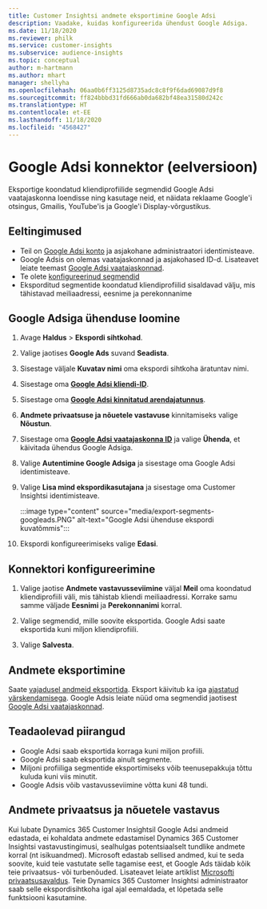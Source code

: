 ```yaml
---
title: Customer Insightsi andmete eksportimine Google Adsi
description: Vaadake, kuidas konfigureerida ühendust Google Adsiga.
ms.date: 11/18/2020
ms.reviewer: philk
ms.service: customer-insights
ms.subservice: audience-insights
ms.topic: conceptual
author: m-hartmann
ms.author: mhart
manager: shellyha
ms.openlocfilehash: 06aa0b6ff3125d8735adc8c8f9f6dad69087d9f8
ms.sourcegitcommit: ff824bbbd31fd666ab0da682bf48ea31580d242c
ms.translationtype: HT
ms.contentlocale: et-EE
ms.lasthandoff: 11/18/2020
ms.locfileid: "4568427"
---
```

# <a name="connector-for-google-ads-preview"></a>Google Adsi konnektor (eelversioon)

Eksportige koondatud kliendiprofiilide segmendid Google Adsi vaatajaskonna loendisse ning kasutage neid, et näidata reklaame Google'i otsingus, Gmailis, YouTube'is ja Google'i Display-võrgustikus. 

## <a name="prerequisites"></a>Eeltingimused

-   Teil on [Google Adsi konto](https://ads.google.com/) ja asjakohane administraatori identimisteave.
-   Google Adsis on olemas vaatajaskonnad ja asjakohased ID-d. Lisateavet leiate teemast [Google Adsi vaatajaskonnad](https://support.google.com/google-ads/answer/7558048?hl=en#:~:text=Audience%20lists%20is%20a%20section,Display%20Network%20through%20remarketing%20campaigns.).
-   Te olete [konfigureerinud segmendid](segments.md)
-   Eksporditud segmentide koondatud kliendiprofiilid sisaldavad välju, mis tähistavad meiliaadressi, eesnime ja perekonnanime

## <a name="connect-to-google-ads"></a>Google Adsiga ühenduse loomine

1. Avage **Haldus** > **Ekspordi sihtkohad**.

1. Valige jaotises **Google Ads** suvand **Seadista**.

1. Sisestage väljale **Kuvatav nimi** oma ekspordi sihtkoha äratuntav nimi.

1. Sisestage oma **[Google Adsi kliendi-ID](https://support.google.com/google-ads/answer/1704344)**.

1. Sisestage oma **[Google Adsi kinnitatud arendajatunnus](https://developers.google.com/google-ads/api/docs/first-call/dev-token)**.

1. **Andmete privaatsuse ja nõuetele vastavuse** kinnitamiseks valige **Nõustun**.

1. Sisestage oma **[Google Adsi vaatajaskonna ID](https://support.google.com/google-ads/answer/7558048?hl=en#:~:text=Audience%20lists%20is%20a%20section,Display%20Network%20through%20remarketing%20campaigns.)** ja valige **Ühenda**, et käivitada ühendus Google Adsiga.

1. Valige **Autentimine Google Adsiga** ja sisestage oma Google Adsi identimisteave.

1. Valige **Lisa mind ekspordikasutajana** ja sisestage oma Customer Insightsi identimisteave.

   :::image type="content" source="media/export-segments-googleads.PNG" alt-text="Google Adsi ühenduse ekspordi kuvatõmmis":::

1. Ekspordi konfigureerimiseks valige **Edasi**.

## <a name="configure-the-connector"></a>Konnektori konfigureerimine

1. Valige jaotise **Andmete vastavusseviimine** väljal **Meil** oma koondatud kliendiprofiili väli, mis tähistab kliendi meiliaadressi. Korrake samu samme väljade **Eesnimi** ja **Perekonnanimi** korral.

1. Valige segmendid, mille soovite eksportida. Google Adsi saate eksportida kuni miljon kliendiprofiili.

1. Valige **Salvesta**.

## <a name="export-the-data"></a>Andmete eksportimine

Saate [vajadusel andmeid eksportida](export-destinations.md). Eksport käivitub ka iga [ajastatud värskendamisega](system.md#schedule-tab). Google Adsis leiate nüüd oma segmendid jaotisest [Google Adsi vaatajaskonnad](https://support.google.com/google-ads/answer/7558048?hl=en/).

## <a name="known-limitations"></a>Teadaolevad piirangud

- Google Adsi saab eksportida korraga kuni miljon profiili.
- Google Adsi saab eksportida ainult segmente.
- Miljoni profiiliga segmentide eksportimiseks võib teenusepakkuja tõttu kuluda kuni viis minutit. 
- Google Adsis võib vastavusseviimine võtta kuni 48 tundi.

## <a name="data-privacy-and-compliance"></a>Andmete privaatsus ja nõuetele vastavus

Kui lubate Dynamics 365 Customer Insightsil Google Adsi andmeid edastada, ei kohaldata andmete edastamisel Dynamics 365 Customer Insightsi vastavustingimusi, sealhulgas potentsiaalselt tundlike andmete korral (nt isikuandmed). Microsoft edastab sellised andmed, kui te seda soovite, kuid teie vastutate selle tagamise eest, et Google Ads täidab kõik teie privaatsus- või turbenõuded. Lisateavet leiate artiklist [Microsofti privaatsusavaldus](https://go.microsoft.com/fwlink/?linkid=396732).
Teie Dynamics 365 Customer Insightsi administraator saab selle ekspordisihtkoha igal ajal eemaldada, et lõpetada selle funktsiooni kasutamine.
